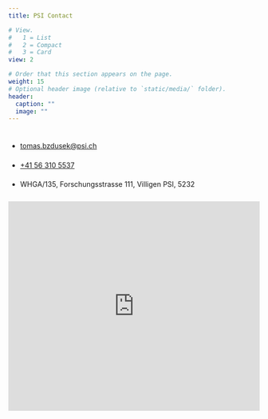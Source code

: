 ```yaml
---
title: PSI Contact

# View.
#   1 = List
#   2 = Compact
#   3 = Card
view: 2

# Order that this section appears on the page.
weight: 15
# Optional header image (relative to `static/media/` folder).
header:
  caption: ""
  image: ""
---
```


 <style> 
        .spaced ul { 
            line-height: 2.75em; 
            float: left; 
        } 
 </style> 
    
<div class="spaced"> 
<ul class=fa-ul line-height: 45px>
  <li margin: 200px 0;><i class="fa-li fas fa-envelope fa-2x" aria-hidden=true></i>
    <span id=person-email><a href=mailto:tomas.bzdusek@psi.ch>tomas.bzdusek@psi.ch</a></span></li>
  <li margin: 10px 0;><i class="fa-li fas fa-phone fa-2x" aria-hidden=true></i>
    <span id=person-telephone><a href=tel:+41%2056%20310%205537>+41 56 310 5537</a></span></li>
  <li margin: 10px 0;><i class="fa-li fas fa-map-marker fa-2x" aria-hidden=true></i>
    <span id=person-address>WHGA/135, Forschungsstrasse 111, Villigen PSI, 5232</span></li>
</ul>
</div>

<iframe width="100%" height="420" frameborder="0" scrolling="no" marginheight="0" marginwidth="0" src="https://www.openstreetmap.org/export/embed.html?bbox=8.220654844849081%2C47.53726468506111%2C8.225477456657858%2C47.539066387759526&amp;layer=mapnik&amp;marker=47.53816554414929%2C8.223066150753539" style="border: 0px solid black"></iframe><br/> 
